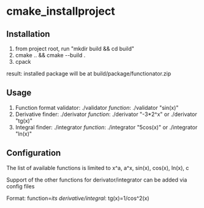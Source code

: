 # cmake_installproject
## Installation
1. from project root, run "mkdir build && cd build"
2. cmake .. && cmake --build .
3. cpack

result: installed package will be at build/package/functionator.zip

## Usage
1. Function format validator: ./validator *function*:
./validator "sin(x)"
2. Derivative finder: ./derivator *function*:
./derivator "-3*2^x" or ./derivator "tg(x)"
3. Integral finder: ./integrator *function*:
./integrator "5cos(x)" or ./integrator "ln(x)"

## Configuration
The list of available functions is limited to x^a, a^x, sin(x), cos(x), ln(x), c

Support of the other functions for derivator/integrator can be added via config files

Format: function=*its derivative/integral*:
tg(x)=1/cos^2(x)
